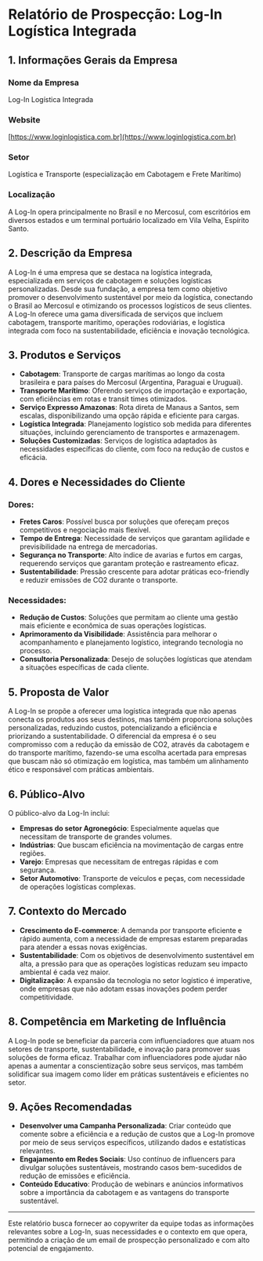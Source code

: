 # Relatório de Prospecção: Log-In Logística Integrada

## 1. Informações Gerais da Empresa
### Nome da Empresa
Log-In Logística Integrada

### Website
[https://www.loginlogistica.com.br](https://www.loginlogistica.com.br)

### Setor
Logística e Transporte (especialização em Cabotagem e Frete Marítimo)

### Localização
A Log-In opera principalmente no Brasil e no Mercosul, com escritórios em diversos estados e um terminal portuário localizado em Vila Velha, Espírito Santo.

## 2. Descrição da Empresa
A Log-In é uma empresa que se destaca na logística integrada, especializada em serviços de cabotagem e soluções logísticas personalizadas. Desde sua fundação, a empresa tem como objetivo promover o desenvolvimento sustentável por meio da logística, conectando o Brasil ao Mercosul e otimizando os processos logísticos de seus clientes. A Log-In oferece uma gama diversificada de serviços que incluem cabotagem, transporte marítimo, operações rodoviárias, e logística integrada com foco na sustentabilidade, eficiência e inovação tecnológica.

## 3. Produtos e Serviços
- **Cabotagem**: Transporte de cargas marítimas ao longo da costa brasileira e para países do Mercosul (Argentina, Paraguai e Uruguai).
- **Transporte Marítimo**: Oferendo serviços de importação e exportação, com eficiências em rotas e transit times otimizados.
- **Serviço Expresso Amazonas**: Rota direta de Manaus a Santos, sem escalas, disponibilizando uma opção rápida e eficiente para cargas.
- **Logística Integrada**: Planejamento logístico sob medida para diferentes situações, incluindo gerenciamento de transportes e armazenagem.
- **Soluções Customizadas**: Serviços de logística adaptados às necessidades específicas do cliente, com foco na redução de custos e eficácia.

## 4. Dores e Necessidades do Cliente
### Dores:
- **Fretes Caros**: Possível busca por soluções que ofereçam preços competitivos e negociação mais flexível.
- **Tempo de Entrega**: Necessidade de serviços que garantam agilidade e previsibilidade na entrega de mercadorias.
- **Segurança no Transporte**: Alto índice de avarias e furtos em cargas, requerendo serviços que garantam proteção e rastreamento eficaz.
- **Sustentabilidade**: Pressão crescente para adotar práticas eco-friendly e reduzir emissões de CO2 durante o transporte.

### Necessidades:
- **Redução de Custos**: Soluções que permitam ao cliente uma gestão mais eficiente e econômica de suas operações logísticas.
- **Aprimoramento da Visibilidade**: Assistência para melhorar o acompanhamento e planejamento logístico, integrando tecnologia no processo.
- **Consultoria Personalizada**: Desejo de soluções logísticas que atendam a situações específicas de cada cliente.

## 5. Proposta de Valor
A Log-In se propõe a oferecer uma logística integrada que não apenas conecta os produtos aos seus destinos, mas também proporciona soluções personalizadas, reduzindo custos, potencializando a eficiência e priorizando a sustentabilidade. O diferencial da empresa é o seu compromisso com a redução da emissão de CO2, através da cabotagem e do transporte marítimo, fazendo-se uma escolha acertada para empresas que buscam não só otimização em logística, mas também um alinhamento ético e responsável com práticas ambientais.

## 6. Público-Alvo
O público-alvo da Log-In inclui:
- **Empresas do setor Agronegócio**: Especialmente aquelas que necessitam de transporte de grandes volumes.
- **Indústrias**: Que buscam eficiência na movimentação de cargas entre regiões.
- **Varejo**: Empresas que necessitam de entregas rápidas e com segurança.
- **Setor Automotivo**: Transporte de veículos e peças, com necessidade de operações logísticas complexas.

## 7. Contexto do Mercado
- **Crescimento do E-commerce**: A demanda por transporte eficiente e rápido aumenta, com a necessidade de empresas estarem preparadas para atender a essas novas exigências.
- **Sustentabilidade**: Com os objetivos de desenvolvimento sustentável em alta, a pressão para que as operações logísticas reduzam seu impacto ambiental é cada vez maior.
- **Digitalização**: A expansão da tecnologia no setor logístico é imperative, onde empresas que não adotam essas inovações podem perder competitividade.

## 8. Competência em Marketing de Influência
A Log-In pode se beneficiar da parceria com influenciadores que atuam nos setores de transporte, sustentabilidade, e inovação para promover suas soluções de forma eficaz. Trabalhar com influenciadores pode ajudar não apenas a aumentar a conscientização sobre seus serviços, mas também solidificar sua imagem como líder em práticas sustentáveis e eficientes no setor.

## 9. Ações Recomendadas
- **Desenvolver uma Campanha Personalizada**: Criar conteúdo que comente sobre a eficiência e a redução de custos que a Log-In promove por meio de seus serviços específicos, utilizando dados e estatísticas relevantes.
- **Engajamento em Redes Sociais**: Uso contínuo de influencers para divulgar soluções sustentáveis, mostrando casos bem-sucedidos de redução de emissões e eficiência.
- **Conteúdo Educativo**: Produção de webinars e anúncios informativos sobre a importância da cabotagem e as vantagens do transporte sustentável.

---

Este relatório busca fornecer ao copywriter da equipe todas as informações relevantes sobre a Log-In, suas necessidades e o contexto em que opera, permitindo a criação de um email de prospecção personalizado e com alto potencial de engajamento.